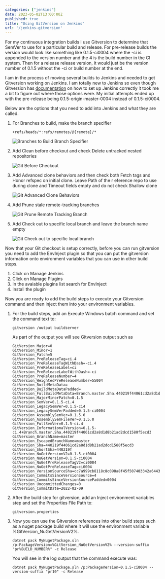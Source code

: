 ```yaml
---
categories: ["jenkins"]
date: 2023-05-02T13:00:00Z
published: true
title: "Using GitVersion on Jenkins"
url: '/jenkins-gitversion'
---
```


For my continuous integration builds I use Gitversion to determine that SemVer to use for a particular build and release.  For pre-release builds the version would look like something like 0.1.5-ci0004 where the -ci is appended to the version number and the 4 is the build number in the CI system.  Then for a release  release version, it would just be the version number of 0.1.5 without the -ci or build number at the end.

I am in the process of moving several builds to Jenkins and needed to get Gitversion working on Jenkins.  I am totally new to Jenkins so even though Gitversion has [documentation](https://gitversion.net/docs/reference/build-servers/jenkins) on how to set up Jenkins correctly it took me a bit to figure out where those options were. My initial attempts ended up with the pre-release being 0.1.5-origin-master-0004 instead of 0.1.5-ci0004.

Below are the options that you need to add into Jenkins and what they are called.

1. For Branches to build, make the branch specifier

    ```text
    +refs/heads/*:refs/remotes/@{remote}/*

    ```

    ![Branches to Build Branch Specifier](/images/gitversion-jenkins/git-branches.png)

1. Add Clean before checkout and check Delete untracked nested repositories

    ![Git Before Checkout](/images/gitversion-jenkins/git-clean-before-checkout.png)

1. Add Advanced clone behaviors and then check both Fetch tags and Honor refspec on initial clone.  Leave Path of the r eference repo to use during clone and Timeout fields empty and do not check Shallow clone

    ![Git Advanced Clone Behaviors](/images/gitversion-jenkins/git-advanced-clone-behaviors.png)

1. Add Prune stale remote-tracking branches

    ![Git Prune Remote Tracking Branch](/images/gitversion-jenkins/git-prune-remote-tracking.png)

1. Add Check out to specific local branch and leave the branch name empty

    ![Git Check out to specific local branch](/images/gitversion-jenkins/git-checkout-specific-local-branch.png)

Now that your Git checkout is setup correctly, before you can run gitversion you need to add the EnvInject plugin so that you can put the gitversion information onto environment variables that you can use in other build steps.

1. Click on Manage Jenkins
1. Click on Manage Plugins
1. In the avaiable plugins list search for EnvInject
1. Install the plugin

Now you are ready to add the build steps to execute your Gitversion command and then inject them into your environment variables.

1. For the build steps, add an Execute Windows batch command and set the command text to:

    ```shell
    gitversion /output buildserver
    ```

    As part of the output you will see Gitversion output such as

    ```text
    GitVersion_Major=0
    GitVersion_Minor=1
    GitVersion_Patch=5
    GitVersion_PreReleaseTag=ci.4
    GitVersion_PreReleaseTagWithDash=-ci.4
    GitVersion_PreReleaseLabel=ci
    GitVersion_PreReleaseLabelWithDash=-ci
    GitVersion_PreReleaseNumber=4
    GitVersion_WeightedPreReleaseNumber=55004
    GitVersion_BuildMetaData=
    GitVersion_BuildMetaDataPadded=
    GitVersion_FullBuildMetaData=Branch.master.Sha.440219f44061cd2a8d1d8b21ad2dcd1580f5ecd3
    GitVersion_MajorMinorPatch=0.1.5
    GitVersion_SemVer=0.1.5-ci.4
    GitVersion_LegacySemVer=0.1.5-ci4
    GitVersion_LegacySemVerPadded=0.1.5-ci0004
    GitVersion_AssemblySemVer=0.1.5.0
    GitVersion_AssemblySemFileVer=0.1.5.0
    GitVersion_FullSemVer=0.1.5-ci.4
    GitVersion_InformationalVersion=0.1.5-ci.4+Branch.master.Sha.440219f44061cd2a8d1d8b21ad2dcd1580f5ecd3
    GitVersion_BranchName=master
    GitVersion_EscapedBranchName=master
    GitVersion_Sha=440219f44061cd2a8d1d8b21ad2dcd1580f5ecd3
    GitVersion_ShortSha=440219f
    GitVersion_NuGetVersionV2=0.1.5-ci0004
    GitVersion_NuGetVersion=0.1.5-ci0004
    GitVersion_NuGetPreReleaseTagV2=ci0004
    GitVersion_NuGetPreReleaseTag=ci0004
    GitVersion_VersionSourceSha=cc7a999cb8118c8c098a8f45f507403342a64435
    GitVersion_CommitsSinceVersionSource=4
    GitVersion_CommitsSinceVersionSourcePadded=0004
    GitVersion_UncommittedChanges=0
    GitVersion_CommitDate=2022-02-09
    ```


1. After the build step for gitversion, add an Inject environment variables step and set the Properties File Path to:

    ```text
    gitversion.properties

    ```

1. Now you can use the Gitversion references into other build steps such as a nuget package build where it will use the environment variable %GitVersion_NuGetVersionV2%.

    ```shell
    dotnet pack MyNugetPackage.sln /p:PackageVersion=%GitVersion_NuGetVersionV2% --version-suffix "pr%BUILD_NUMBER%" -c Release
    ```

    You will see in the log output that the command execute was:

    ```text
    dotnet pack MyNugetPackage.sln /p:PackageVersion=0.1.5-ci0004 --version-suffix "pr10" -c Release
    ```
